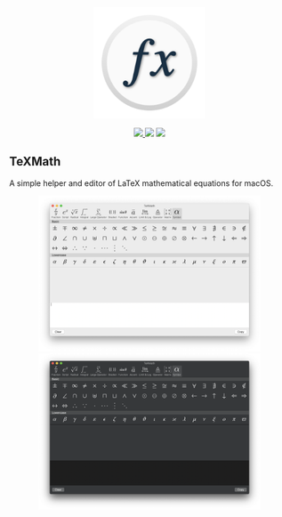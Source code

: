 <p align="center">
  <img width="200" src="TeXMath/Assets.xcassets/AppIcon.appiconset/AppIcon_512x512@2x.png">
</p>

<p align="center">
  <a href="https://github.com/shoujiaxin/texmath/releases/latest">
    <img src="https://img.shields.io/github/downloads/shoujiaxin/texmath/total">
  </a>
  <img src="https://img.shields.io/badge/swift-5.0%2B-orange">
  <img src="https://img.shields.io/github/license/shoujiaxin/texmath">
</p>

## TeXMath

A simple helper and editor of LaTeX mathematical equations for macOS.

<p align="center">
  <img width="400" src="images/screenshot1.png">
  <img width="400" src="images/screenshot2.png">
</p>

